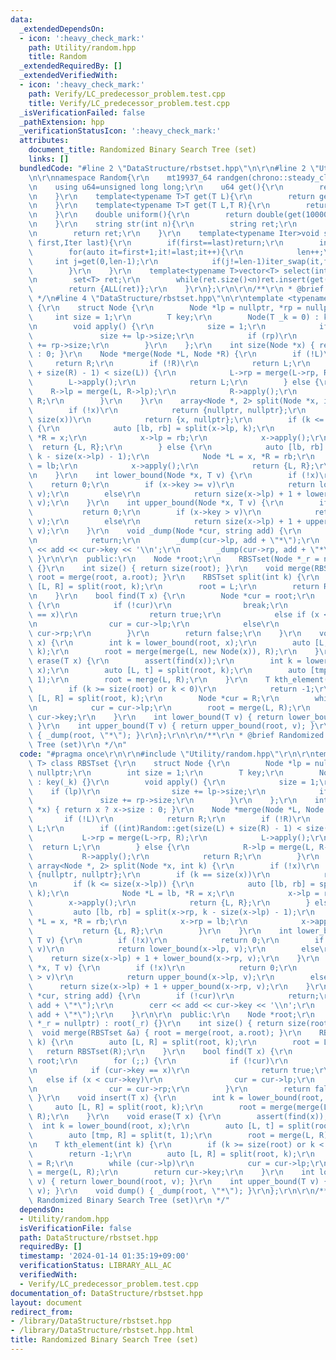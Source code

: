 ```yaml
---
data:
  _extendedDependsOn:
  - icon: ':heavy_check_mark:'
    path: Utility/random.hpp
    title: Random
  _extendedRequiredBy: []
  _extendedVerifiedWith:
  - icon: ':heavy_check_mark:'
    path: Verify/LC_predecessor_problem.test.cpp
    title: Verify/LC_predecessor_problem.test.cpp
  _isVerificationFailed: false
  _pathExtension: hpp
  _verificationStatusIcon: ':heavy_check_mark:'
  attributes:
    document_title: Randomized Binary Search Tree (set)
    links: []
  bundledCode: "#line 2 \"DataStructure/rbstset.hpp\"\n\r\n#line 2 \"Utility/random.hpp\"\
    \n\r\nnamespace Random{\r\n    mt19937_64 randgen(chrono::steady_clock::now().time_since_epoch().count());\r\
    \n    using u64=unsigned long long;\r\n    u64 get(){\r\n        return randgen();\r\
    \n    }\r\n    template<typename T>T get(T L){\r\n        return get()%(L+1);\r\
    \n    }\r\n    template<typename T>T get(T L,T R){\r\n        return get(R-L)+L;\r\
    \n    }\r\n    double uniform(){\r\n        return double(get(1000000000))/1000000000;\r\
    \n    }\r\n    string str(int n){\r\n        string ret;\r\n        rep(i,0,n)ret+=get('a','z');\r\
    \n        return ret;\r\n    }\r\n    template<typename Iter>void shuffle(Iter\
    \ first,Iter last){\r\n        if(first==last)return;\r\n        int len=1;\r\n\
    \        for(auto it=first+1;it!=last;it++){\r\n            len++;\r\n       \
    \     int j=get(0,len-1);\r\n            if(j!=len-1)iter_swap(it,first+j);\r\n\
    \        }\r\n    }\r\n    template<typename T>vector<T> select(int n,T L,T R){\r\
    \n        set<T> ret;\r\n        while(ret.size()<n)ret.insert(get(L,R));\r\n\
    \        return {ALL(ret)};\r\n    }\r\n};\r\n\r\n/**\r\n * @brief Random\r\n\
    \ */\n#line 4 \"DataStructure/rbstset.hpp\"\n\r\ntemplate <typename T> class RBSTset\
    \ {\r\n    struct Node {\r\n        Node *lp = nullptr, *rp = nullptr;\r\n   \
    \     int size = 1;\r\n        T key;\r\n        Node(T _k = 0) : key(_k) {}\r\
    \n        void apply() {\r\n            size = 1;\r\n            if (lp)\r\n \
    \               size += lp->size;\r\n            if (rp)\r\n                size\
    \ += rp->size;\r\n        }\r\n    };\r\n    int size(Node *x) { return x ? x->size\
    \ : 0; }\r\n    Node *merge(Node *L, Node *R) {\r\n        if (!L)\r\n       \
    \     return R;\r\n        if (!R)\r\n            return L;\r\n        if ((int)Random::get(size(L)\
    \ + size(R) - 1) < size(L)) {\r\n            L->rp = merge(L->rp, R);\r\n    \
    \        L->apply();\r\n            return L;\r\n        } else {\r\n        \
    \    R->lp = merge(L, R->lp);\r\n            R->apply();\r\n            return\
    \ R;\r\n        }\r\n    }\r\n    array<Node *, 2> split(Node *x, int k) {\r\n\
    \        if (!x)\r\n            return {nullptr, nullptr};\r\n        if (k ==\
    \ size(x))\r\n            return {x, nullptr};\r\n        if (k <= size(x->lp))\
    \ {\r\n            auto [lb, rb] = split(x->lp, k);\r\n            Node *L = lb,\
    \ *R = x;\r\n            x->lp = rb;\r\n            x->apply();\r\n          \
    \  return {L, R};\r\n        } else {\r\n            auto [lb, rb] = split(x->rp,\
    \ k - size(x->lp) - 1);\r\n            Node *L = x, *R = rb;\r\n            x->rp\
    \ = lb;\r\n            x->apply();\r\n            return {L, R};\r\n        }\r\
    \n    }\r\n    int lower_bound(Node *x, T v) {\r\n        if (!x)\r\n        \
    \    return 0;\r\n        if (x->key >= v)\r\n            return lower_bound(x->lp,\
    \ v);\r\n        else\r\n            return size(x->lp) + 1 + lower_bound(x->rp,\
    \ v);\r\n    }\r\n    int upper_bound(Node *x, T v) {\r\n        if (!x)\r\n \
    \           return 0;\r\n        if (x->key > v)\r\n            return upper_bound(x->lp,\
    \ v);\r\n        else\r\n            return size(x->lp) + 1 + upper_bound(x->rp,\
    \ v);\r\n    }\r\n    void _dump(Node *cur, string add) {\r\n        if (!cur)\r\
    \n            return;\r\n        _dump(cur->lp, add + \"*\");\r\n        cerr\
    \ << add << cur->key << '\\n';\r\n        _dump(cur->rp, add + \"*\");\r\n   \
    \ }\r\n\r\n  public:\r\n    Node *root;\r\n    RBSTset(Node *_r = nullptr) : root(_r)\
    \ {}\r\n    int size() { return size(root); }\r\n    void merge(RBSTset &a) {\
    \ root = merge(root, a.root); }\r\n    RBSTset split(int k) {\r\n        auto\
    \ [L, R] = split(root, k);\r\n        root = L;\r\n        return RBSTset(R);\r\
    \n    }\r\n    bool find(T x) {\r\n        Node *cur = root;\r\n        for (;;)\
    \ {\r\n            if (!cur)\r\n                break;\r\n            if (cur->key\
    \ == x)\r\n                return true;\r\n            else if (x < cur->key)\r\
    \n                cur = cur->lp;\r\n            else\r\n                cur =\
    \ cur->rp;\r\n        }\r\n        return false;\r\n    }\r\n    void insert(T\
    \ x) {\r\n        int k = lower_bound(root, x);\r\n        auto [L, R] = split(root,\
    \ k);\r\n        root = merge(merge(L, new Node(x)), R);\r\n    }\r\n    void\
    \ erase(T x) {\r\n        assert(find(x));\r\n        int k = lower_bound(root,\
    \ x);\r\n        auto [L, t] = split(root, k);\r\n        auto [tmp, R] = split(t,\
    \ 1);\r\n        root = merge(L, R);\r\n    }\r\n    T kth_element(int k) {\r\n\
    \        if (k >= size(root) or k < 0)\r\n            return -1;\r\n        auto\
    \ [L, R] = split(root, k);\r\n        Node *cur = R;\r\n        while (cur->lp)\r\
    \n            cur = cur->lp;\r\n        root = merge(L, R);\r\n        return\
    \ cur->key;\r\n    }\r\n    int lower_bound(T v) { return lower_bound(root, v);\
    \ }\r\n    int upper_bound(T v) { return upper_bound(root, v); }\r\n    void dump()\
    \ { _dump(root, \"*\"); }\r\n};\r\n\r\n/**\r\n * @brief Randomized Binary Search\
    \ Tree (set)\r\n */\n"
  code: "#pragma once\r\n\r\n#include \"Utility/random.hpp\"\r\n\r\ntemplate <typename\
    \ T> class RBSTset {\r\n    struct Node {\r\n        Node *lp = nullptr, *rp =\
    \ nullptr;\r\n        int size = 1;\r\n        T key;\r\n        Node(T _k = 0)\
    \ : key(_k) {}\r\n        void apply() {\r\n            size = 1;\r\n        \
    \    if (lp)\r\n                size += lp->size;\r\n            if (rp)\r\n \
    \               size += rp->size;\r\n        }\r\n    };\r\n    int size(Node\
    \ *x) { return x ? x->size : 0; }\r\n    Node *merge(Node *L, Node *R) {\r\n \
    \       if (!L)\r\n            return R;\r\n        if (!R)\r\n            return\
    \ L;\r\n        if ((int)Random::get(size(L) + size(R) - 1) < size(L)) {\r\n \
    \           L->rp = merge(L->rp, R);\r\n            L->apply();\r\n          \
    \  return L;\r\n        } else {\r\n            R->lp = merge(L, R->lp);\r\n \
    \           R->apply();\r\n            return R;\r\n        }\r\n    }\r\n   \
    \ array<Node *, 2> split(Node *x, int k) {\r\n        if (!x)\r\n            return\
    \ {nullptr, nullptr};\r\n        if (k == size(x))\r\n            return {x, nullptr};\r\
    \n        if (k <= size(x->lp)) {\r\n            auto [lb, rb] = split(x->lp,\
    \ k);\r\n            Node *L = lb, *R = x;\r\n            x->lp = rb;\r\n    \
    \        x->apply();\r\n            return {L, R};\r\n        } else {\r\n   \
    \         auto [lb, rb] = split(x->rp, k - size(x->lp) - 1);\r\n            Node\
    \ *L = x, *R = rb;\r\n            x->rp = lb;\r\n            x->apply();\r\n \
    \           return {L, R};\r\n        }\r\n    }\r\n    int lower_bound(Node *x,\
    \ T v) {\r\n        if (!x)\r\n            return 0;\r\n        if (x->key >=\
    \ v)\r\n            return lower_bound(x->lp, v);\r\n        else\r\n        \
    \    return size(x->lp) + 1 + lower_bound(x->rp, v);\r\n    }\r\n    int upper_bound(Node\
    \ *x, T v) {\r\n        if (!x)\r\n            return 0;\r\n        if (x->key\
    \ > v)\r\n            return upper_bound(x->lp, v);\r\n        else\r\n      \
    \      return size(x->lp) + 1 + upper_bound(x->rp, v);\r\n    }\r\n    void _dump(Node\
    \ *cur, string add) {\r\n        if (!cur)\r\n            return;\r\n        _dump(cur->lp,\
    \ add + \"*\");\r\n        cerr << add << cur->key << '\\n';\r\n        _dump(cur->rp,\
    \ add + \"*\");\r\n    }\r\n\r\n  public:\r\n    Node *root;\r\n    RBSTset(Node\
    \ *_r = nullptr) : root(_r) {}\r\n    int size() { return size(root); }\r\n  \
    \  void merge(RBSTset &a) { root = merge(root, a.root); }\r\n    RBSTset split(int\
    \ k) {\r\n        auto [L, R] = split(root, k);\r\n        root = L;\r\n     \
    \   return RBSTset(R);\r\n    }\r\n    bool find(T x) {\r\n        Node *cur =\
    \ root;\r\n        for (;;) {\r\n            if (!cur)\r\n                break;\r\
    \n            if (cur->key == x)\r\n                return true;\r\n         \
    \   else if (x < cur->key)\r\n                cur = cur->lp;\r\n            else\r\
    \n                cur = cur->rp;\r\n        }\r\n        return false;\r\n   \
    \ }\r\n    void insert(T x) {\r\n        int k = lower_bound(root, x);\r\n   \
    \     auto [L, R] = split(root, k);\r\n        root = merge(merge(L, new Node(x)),\
    \ R);\r\n    }\r\n    void erase(T x) {\r\n        assert(find(x));\r\n      \
    \  int k = lower_bound(root, x);\r\n        auto [L, t] = split(root, k);\r\n\
    \        auto [tmp, R] = split(t, 1);\r\n        root = merge(L, R);\r\n    }\r\
    \n    T kth_element(int k) {\r\n        if (k >= size(root) or k < 0)\r\n    \
    \        return -1;\r\n        auto [L, R] = split(root, k);\r\n        Node *cur\
    \ = R;\r\n        while (cur->lp)\r\n            cur = cur->lp;\r\n        root\
    \ = merge(L, R);\r\n        return cur->key;\r\n    }\r\n    int lower_bound(T\
    \ v) { return lower_bound(root, v); }\r\n    int upper_bound(T v) { return upper_bound(root,\
    \ v); }\r\n    void dump() { _dump(root, \"*\"); }\r\n};\r\n\r\n/**\r\n * @brief\
    \ Randomized Binary Search Tree (set)\r\n */"
  dependsOn:
  - Utility/random.hpp
  isVerificationFile: false
  path: DataStructure/rbstset.hpp
  requiredBy: []
  timestamp: '2024-01-14 01:35:19+09:00'
  verificationStatus: LIBRARY_ALL_AC
  verifiedWith:
  - Verify/LC_predecessor_problem.test.cpp
documentation_of: DataStructure/rbstset.hpp
layout: document
redirect_from:
- /library/DataStructure/rbstset.hpp
- /library/DataStructure/rbstset.hpp.html
title: Randomized Binary Search Tree (set)
---
```

